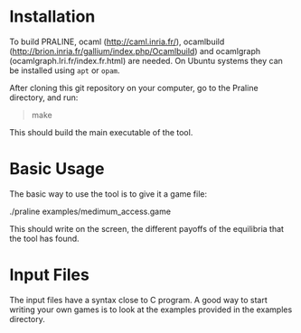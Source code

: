 Installation
============

To build PRALINE, ocaml (http://caml.inria.fr/), ocamlbuild
(http://brion.inria.fr/gallium/index.php/Ocamlbuild) and ocamlgraph
(ocamlgraph.lri.fr/index.fr.html) are needed. On Ubuntu systems they
can be installed using `apt` or `opam`.

After cloning this git repository on your computer, go to the Praline
directory, and run:

> make

This should build the main executable of the tool.

Basic Usage
===========

The basic way to use the tool is to give it a game file:

./praline examples/medimum_access.game

This should write on the screen, the different payoffs of the
equilibria that the tool has found.


Input Files
===========

The input files have a syntax close to C program.
A good way to start writing your own games is to look at the examples provided in the examples directory.

